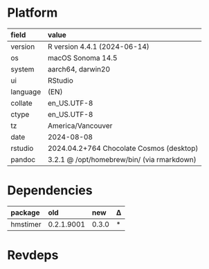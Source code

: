 # Platform

|field    |value                                      |
|:--------|:------------------------------------------|
|version  |R version 4.4.1 (2024-06-14)               |
|os       |macOS Sonoma 14.5                          |
|system   |aarch64, darwin20                          |
|ui       |RStudio                                    |
|language |(EN)                                       |
|collate  |en_US.UTF-8                                |
|ctype    |en_US.UTF-8                                |
|tz       |America/Vancouver                          |
|date     |2024-08-08                                 |
|rstudio  |2024.04.2+764 Chocolate Cosmos (desktop)   |
|pandoc   |3.2.1 @ /opt/homebrew/bin/ (via rmarkdown) |

# Dependencies

|package  |old        |new   |Δ  |
|:--------|:----------|:-----|:--|
|hmstimer |0.2.1.9001 |0.3.0 |*  |

# Revdeps

